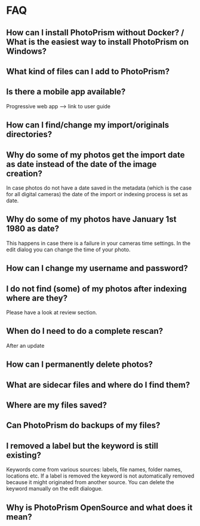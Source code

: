 # FAQ #
## How can I install PhotoPrism without Docker? / What is the easiest way to install PhotoPrism on Windows? ##

## What kind of files can I add to PhotoPrism? ##

## Is there a mobile app available? ##
Progressive web app --> link to user guide

## How can I find/change my import/originals directories? ##

## Why do some of my photos get the import date as date instead of the date of the image creation? ##
In case photos do not have a date saved in the metadata (which is the case for all digital cameras) the date of the import or indexing process is set as date.

## Why do some of my photos have January 1st 1980 as date? ##
This happens in case there is a failure in your cameras time settings. In the edit dialog you can change the time of your photo.

## How can I change my username and password? ##

## I do not find (some) of my photos after indexing where are they? ##
Please have a look at review section.

## When do I need to do a complete rescan? ##
After an update

## How can I permanently delete photos? ##

## What are sidecar files and where do I find them? ##

## Where are my files saved? ##

## Can PhotoPrism do backups of my files? ##

## I removed a label but the keyword is still existing? ##
Keywords come from various sources: labels, file names, folder names, locations etc. 
If a label is removed the keyword is not automatically removed because it might originated from another source.
You can delete the keyword manually on the edit dialogue.

## Why is PhotoPrism OpenSource and what does it mean? ##
